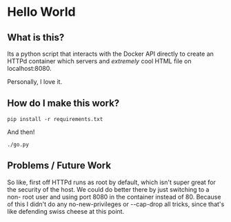 # Hello World

## What is this?

Its a python script that interacts with the Docker API directly to create an
HTTPd container which servers and _extremely_ cool HTML file on localhost:8080.

Personally, I love it.

## How do I make this work?

```
pip install -r requirements.txt
```

And then!

```
./go.py
```

## Problems / Future Work

So like, first off HTTPd runs as root by default, which isn't super great for 
the security of the host.  We could do better there by just switching to a non-
root user and using port 8080 in the container instead of 80.  Because of this
I didn't do any no-new-privileges or --cap-drop all tricks, since that's like
defending swiss cheese at this point.
